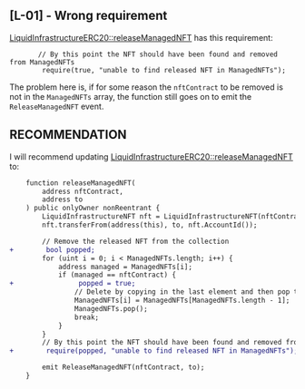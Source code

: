 ## [L-01] - Wrong requirement
[LiquidInfrastructureERC20::releaseManagedNFT](https://github.com/code-423n4/2024-02-althea-liquid-infrastructure/blob/bd6ee47162368e1999a0a5b8b17b701347cf9a7d/liquid-infrastructure/contracts/LiquidInfrastructureERC20.sol#L413-L434) has this requirement:
```solidity
       // By this point the NFT should have been found and removed from ManagedNFTs
        require(true, "unable to find released NFT in ManagedNFTs");
```

The problem here is, if for some reason the `nftContract` to be removed is not in the `ManagedNFTs` array, the function still goes on to emit the `ReleaseManagedNFT` event.

## RECOMMENDATION
I will recommend updating [LiquidInfrastructureERC20::releaseManagedNFT](https://github.com/code-423n4/2024-02-althea-liquid-infrastructure/blob/bd6ee47162368e1999a0a5b8b17b701347cf9a7d/liquid-infrastructure/contracts/LiquidInfrastructureERC20.sol#L413-L434) to:
```diff
    function releaseManagedNFT(
        address nftContract,
        address to
    ) public onlyOwner nonReentrant {
        LiquidInfrastructureNFT nft = LiquidInfrastructureNFT(nftContract);
        nft.transferFrom(address(this), to, nft.AccountId());

        // Remove the released NFT from the collection
+        bool popped;
        for (uint i = 0; i < ManagedNFTs.length; i++) {
            address managed = ManagedNFTs[i];
            if (managed == nftContract) {
+                popped = true;
                // Delete by copying in the last element and then pop the end
                ManagedNFTs[i] = ManagedNFTs[ManagedNFTs.length - 1];
                ManagedNFTs.pop();
                break;
            }
        }
        // By this point the NFT should have been found and removed from ManagedNFTs
+        require(popped, "unable to find released NFT in ManagedNFTs");

        emit ReleaseManagedNFT(nftContract, to);
    }
```